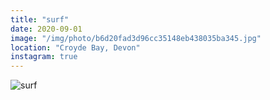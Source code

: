 ```yaml
---
title: "surf"
date: 2020-09-01
image: "/img/photo/b6d20fad3d96cc35148eb438035ba345.jpg"
location: "Croyde Bay, Devon"
instagram: true
---
```


![surf](/img/photo/b6d20fad3d96cc35148eb438035ba345.jpg)
